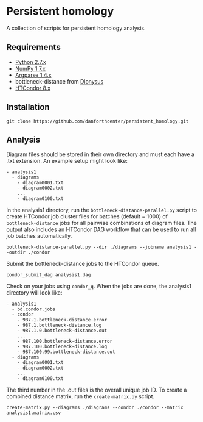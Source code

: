 # Persistent homology

A collection of scripts for persistent homology analysis.

## Requirements

* [Python 2.7.x](https://www.python.org/)
* [NumPy 1.7.x](http://www.numpy.org/)
* [Argparse 1.4.x](https://pypi.python.org/pypi/argparse)
* bottleneck-distance from [Dionysus](http://www.mrzv.org/software/dionysus/index.html)
* [HTCondor 8.x](https://research.cs.wisc.edu/htcondor/)

## Installation

`git clone https://github.com/danforthcenter/persistent_homology.git`

## Analysis

Diagram files should be stored in their own directory and must each have
a .txt extension. An example setup might look like:

```
- analysis1
  - diagrams
    - diagram0001.txt
    - diagram0002.txt
    ...
    - diagram0100.txt
```

In the analysis1 directory, run the `bottleneck-distance-parallel.py` 
script to create HTCondor job cluster files for batches (default = 1000) 
of `bottleneck-distance` jobs for all pairwise combinations of diagram
files. The output also includes an HTCondor DAG workflow that can be
used to run all job batches automatically.

`bottleneck-distance-parallel.py --dir ./diagrams --jobname analysis1 --outdir ./condor`

Submit the bottleneck-distance jobs to the HTCondor queue.

`condor_submit_dag analysis1.dag`

Check on your jobs using `condor_q`. When the jobs are done, the 
analysis1 directory will look like:

```
- analysis1
  - bd.condor.jobs
  - condor
    - 987.1.bottleneck-distance.error
    - 987.1.bottleneck-distance.log
    - 987.1.0.bottleneck-distance.out
    ...
    - 987.100.bottleneck-distance.error
    - 987.100.bottleneck-distance.log
    - 987.100.99.bottleneck-distance.out
  - diagrams
    - diagram0001.txt
    - diagram0002.txt
    ...
    - diagram0100.txt
```

The third number in the .out files is the overall unique job ID.
To create a combined distance matrix, run the `create-matrix.py` script.

`create-matrix.py --diagrams ./diagrams --condor ./condor --matrix analysis1.matrix.csv`
